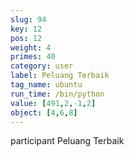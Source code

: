 ```yaml
---
slug: 94
key: 12
pos: 12
weight: 4
primes: 40
category: user
label: Peluang Terbaik
tag_name: ubuntu
run_time: /bin/python
value: [491,2,-1,2]
object: [4,6,8]
---
```

participant Peluang Terbaik
